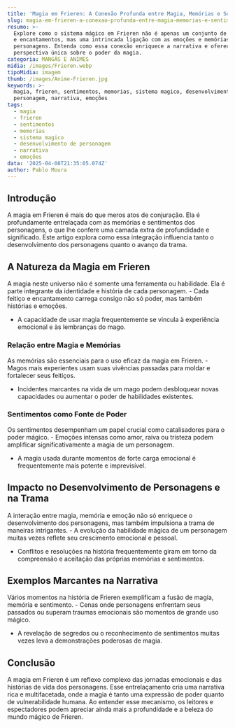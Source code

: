 ```yaml
---
title: 'Magia em Frieren: A Conexão Profunda entre Magia, Memórias e Sentimentos'
slug: magia-em-frieren-a-conexao-profunda-entre-magia-memorias-e-sentimentos
resumo: >-
  Explore como o sistema mágico em Frieren não é apenas um conjunto de feitiços
  e encantamentos, mas uma intrincada ligação com as emoções e memórias dos
  personagens. Entenda como essa conexão enriquece a narrativa e oferece uma
  perspectiva única sobre o poder da magia.
categoria: MANGÁS E ANIMES
midia: /images/Frieren.webp
tipoMidia: imagem
thumb: /images/Anime-Frieren.jpg
keywords: >-
  magia, frieren, sentimentos, memorias, sistema magico, desenvolvimento de
  personagem, narrativa, emoções
tags:
  - magia
  - frieren
  - sentimentos
  - memorias
  - sistema magico
  - desenvolvimento de personagem
  - narrativa
  - emoções
data: '2025-04-08T21:35:05.074Z'
author: Pablo Moura
---
```


## Introdução
A magia em Frieren é mais do que meros atos de conjuração. Ela é profundamente entrelaçada com as memórias e sentimentos dos personagens, o que lhe confere uma camada extra de profundidade e significado. Este artigo explora como essa integração influencia tanto o desenvolvimento dos personagens quanto o avanço da trama.

## A Natureza da Magia em Frieren
A magia neste universo não é somente uma ferramenta ou habilidade. Ela é parte integrante da identidade e história de cada personagem. - Cada feitiço e encantamento carrega consigo não só poder, mas também histórias e emoções.
- A capacidade de usar magia frequentemente se vincula à experiência emocional e às lembranças do mago.

### Relação entre Magia e Memórias
As memórias são essenciais para o uso eficaz da magia em Frieren. - Magos mais experientes usam suas vivências passadas para moldar e fortalecer seus feitiços.
- Incidentes marcantes na vida de um mago podem desbloquear novas capacidades ou aumentar o poder de habilidades existentes.

### Sentimentos como Fonte de Poder
Os sentimentos desempenham um papel crucial como catalisadores para o poder mágico. - Emoções intensas como amor, raiva ou tristeza podem amplificar significativamente a magia de um personagem.
- A magia usada durante momentos de forte carga emocional é frequentemente mais potente e imprevisível.

## Impacto no Desenvolvimento de Personagens e na Trama
A interação entre magia, memória e emoção não só enriquece o desenvolvimento dos personagens, mas também impulsiona a trama de maneiras intrigantes. - A evolução da habilidade mágica de um personagem muitas vezes reflete seu crescimento emocional e pessoal.
- Conflitos e resoluções na história frequentemente giram em torno da compreensão e aceitação das próprias memórias e sentimentos.

## Exemplos Marcantes na Narrativa
Vários momentos na história de Frieren exemplificam a fusão de magia, memória e sentimento. - Cenas onde personagens enfrentam seus passados ou superam traumas emocionais são momentos de grande uso mágico.
- A revelação de segredos ou o reconhecimento de sentimentos muitas vezes leva a demonstrações poderosas de magia.

## Conclusão
A magia em Frieren é um reflexo complexo das jornadas emocionais e das histórias de vida dos personagens. Esse entrelaçamento cria uma narrativa rica e multifacetada, onde a magia é tanto uma expressão de poder quanto de vulnerabilidade humana. Ao entender esse mecanismo, os leitores e espectadores podem apreciar ainda mais a profundidade e a beleza do mundo mágico de Frieren.
